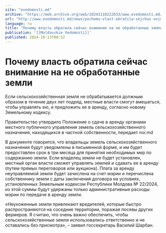 ```yaml
---
site: "evedomosti.md"
archive: "https://web.archive.org/web/20241110222633/www.evedomosti.md/news/pochemu-vlast-obratila-sejchas-vnimanie-na-ne-obrabotannye-z"
url: "http://www.evedomosti.md/news/pochemu-vlast-obratila-sejchas-vnimanie-na-ne-obrabotannye-z"
language: ru
title: "Почему власть обратила сейчас внимание на не обработанные земли"
publication: '[[Moldavskie Vedomosti]]'
published: 2024-10-13T08:52
---
```


# Почему власть обратила сейчас внимание на не обработанные земли

Если сельскохозяйственная земля не обрабатывается должным образом в течение двух лет подряд, местные власти смогут вмешаться, чтобы управлять ею, и предложить ее в аренду, согласно новому Земельному кодексу.

Правительство утвердило Положение о сдаче в аренду органами местного публичного управления земель сельскохозяйственного назначения, находящихся в частной собственности, передает noi.md

В документе говорится, что владельцы земель сельскохозяйственного назначения будут уведомлены в письменной форме, и им будет предоставлен срок в три месяца для принятия необходимых мер по содержанию земли. Если владелец земли не будет установлен, местный орган власти сможет управлять землей и сдавать ее в аренду (путем прямых переговоров или аукциона). Плата за аренду неуправляемой земли будет зачислена на счет мэрии и перечислена собственнику земли с даты заключения договора на условиях, установленных Земельным кодексом Республики Молдова № 22/2024, из этой суммы будут удержаны только административные расходы мэрии по передаче в аренду земли.

«Неухоженные земли привлекают вредителей, которые быстро распространяются на соседние территории, поражая посевы других фермеров. Я считаю, что очень важно обеспечить, чтобы сельскохозяйственные земли использовались ответственно и не оставались без присмотра», – заявил госсекретарь Василий Шарбан.